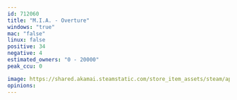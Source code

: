 ```yaml
---
id: 712060
title: "M.I.A. - Overture"
windows: "true"
mac: "false"
linux: false
positive: 34
negative: 4
estimated_owners: "0 - 20000"
peak_ccu: 0

image: https://shared.akamai.steamstatic.com/store_item_assets/steam/apps/712060/header.jpg?t=1530775829
opinions:
---
```

